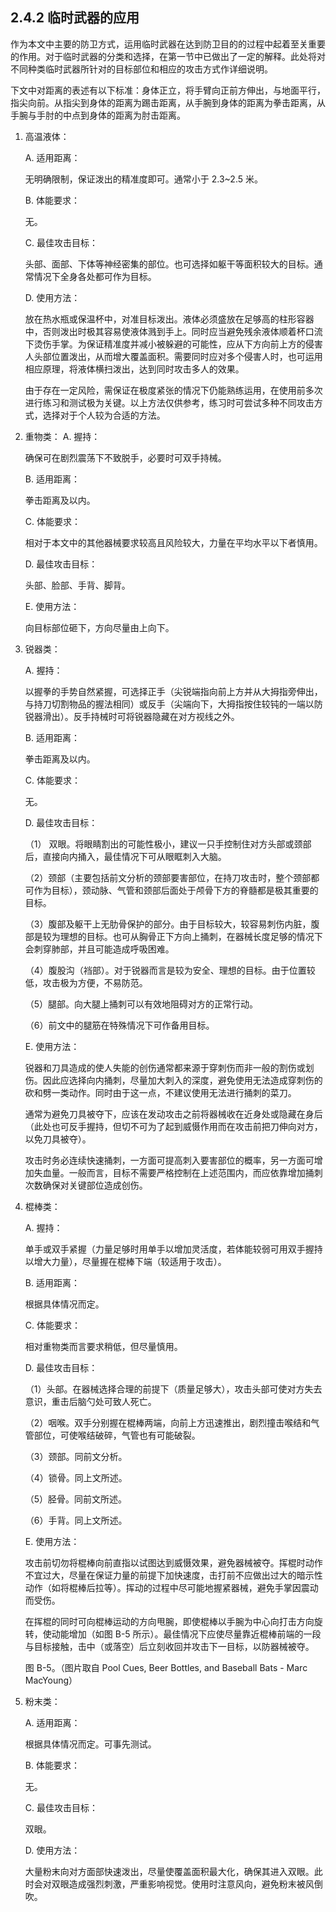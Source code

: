 ## 2.4.2 临时武器的应用

作为本文中主要的防卫方式，运用临时武器在达到防卫目的的过程中起着至关重要的作用。对于临时武器的分类和选择，在第一节中已做出了一定的解释。此处将对不同种类临时武器所针对的目标部位和相应的攻击方式作详细说明。

下文中对距离的表述有以下标准：身体正立，将手臂向正前方伸出，与地面平行，指尖向前。从指尖到身体的距离为踢击距离，从手腕到身体的距离为拳击距离，从手腕与手肘的中点到身体的距离为肘击距离。

1. 高温液体：
  
   A. 适用距离：
   
   无明确限制，保证泼出的精准度即可。通常小于 2.3~2.5 米。

   B. 体能要求：

   无。

   C. 最佳攻击目标：

   头部、面部、下体等神经密集的部位。也可选择如躯干等面积较大的目标。通常情况下全身各处都可作为目标。

   D. 使用方法：

   放在热水瓶或保温杯中，对准目标泼出。液体必须盛放在足够高的柱形容器中，否则泼出时极其容易使液体溅到手上。同时应当避免残余液体顺着杯口流下烫伤手掌。为保证精准度并减小被躲避的可能性，应从下方向前上方的侵害人头部位置泼出，从而增大覆盖面积。需要同时应对多个侵害人时，也可运用相应原理，将液体横扫泼出，达到同时攻击多人的效果。

   由于存在一定风险，需保证在极度紧张的情况下仍能熟练运用，在使用前多次进行练习和测试极为关键。以上方法仅供参考，练习时可尝试多种不同攻击方式，选择对于个人较为合适的方法。

2. 重物类：
   A. 握持：

   确保可在剧烈震荡下不致脱手，必要时可双手持械。

   B. 适用距离：

   拳击距离及以内。

   C. 体能要求：

   相对于本文中的其他器械要求较高且风险较大，力量在平均水平以下者慎用。

   D. 最佳攻击目标：

   头部、脸部、手背、脚背。

   E. 使用方法：

   向目标部位砸下，方向尽量由上向下。

3. 锐器类：

   A. 握持：

   以握拳的手势自然紧握，可选择正手（尖锐端指向前上方并从大拇指旁伸出，与持刀切割物品的握法相同）或反手（尖端向下，大拇指按住较钝的一端以防锐器滑出）。反手持械时可将锐器隐藏在对方视线之外。

   B. 适用距离：

   拳击距离及以内。

   C. 体能要求：

   无。

   D. 最佳攻击目标：

   （1） 双眼。将眼睛割出的可能性极小，建议一只手控制住对方头部或颈部后，直接向内捅入，最佳情况下可从眼眶刺入大脑。

   （2）颈部（主要包括前文分析的颈部要害部位，在持刀攻击时，整个颈部都可作为目标），颈动脉、气管和颈部后面处于颅骨下方的脊髓都是极其重要的目标。

   （3）腹部及躯干上无肋骨保护的部分。由于目标较大，较容易刺伤内脏，腹部是较为理想的目标。也可从胸骨正下方向上捅刺，在器械长度足够的情况下会刺穿肺部，并且可能造成呼吸困难。

   （4）腹股沟（裆部）。对于锐器而言是较为安全、理想的目标。由于位置较低，攻击极为方便，不易防范。

   （5）腿部。向大腿上捅刺可以有效地阻碍对方的正常行动。

   （6）前文中的腿筋在特殊情况下可作备用目标。

   E. 使用方法：

   锐器和刀具造成的使人失能的创伤通常都来源于穿刺伤而非一般的割伤或划伤。因此应选择向内捅刺，尽量加大刺入的深度，避免使用无法造成穿刺伤的砍和劈一类动作。同时由于这一点，不建议使用无法进行捅刺的菜刀。

   通常为避免刀具被夺下，应该在发动攻击之前将器械收在近身处或隐藏在身后（此处也可反手握持，但切不可为了起到威慑作用而在攻击前把刀伸向对方，以免刀具被夺）。
   
   攻击时务必连续快速捅刺，一方面可提高刺入要害部位的概率，另一方面可增加失血量。一般而言，目标不需要严格控制在上述范围内，而应依靠增加捅刺次数确保对关键部位造成创伤。
   
4. 棍棒类：

   A. 握持：

   单手或双手紧握（力量足够时用单手以增加灵活度，若体能较弱可用双手握持以增大力量），尽量握在棍棒下端（较适用于攻击）。

   B. 适用距离：

   根据具体情况而定。

   C. 体能要求：

   相对重物类而言要求稍低，但尽量慎用。

   D. 最佳攻击目标：

   （1）头部。在器械选择合理的前提下（质量足够大），攻击头部可使对方失去意识，重击后脑勺处可致人死亡。

   （2）咽喉。双手分别握在棍棒两端，向前上方迅速推出，剧烈撞击喉结和气管部位，可使喉结破碎，气管也有可能破裂。

   （3）颈部。同前文分析。

   （4）锁骨。同上文所述。

   （5）胫骨。同前文所述。

   （6）手背。同上文所述。

   E. 使用方法：

   攻击前切勿将棍棒向前直指以试图达到威慑效果，避免器械被夺。挥棍时动作不宜过大，尽量在保证力量的前提下加快速度，击打前不应做出过大的暗示性动作（如将棍棒后拉等）。挥动的过程中尽可能地握紧器械，避免手掌因震动而受伤。

   在挥棍的同时可向棍棒运动的方向甩腕，即使棍棒以手腕为中心向打击方向旋转，使动能增加（如图 B-5 所示）。最佳情况下应使尽量靠近棍棒前端的一段与目标接触，击中（或落空）后立刻收回并攻击下一目标，以防器械被夺。

   
   图 B-5。（图片取自 Pool Cues, Beer Bottles, and Baseball Bats - Marc MacYoung）

5. 粉末类：

   A. 适用距离：

   根据具体情况而定。可事先测试。

   B. 体能要求：

   无。

   C. 最佳攻击目标：

   双眼。

   D. 使用方法：

   大量粉末向对方面部快速泼出，尽量使覆盖面积最大化，确保其进入双眼。此时会对双眼造成强烈刺激，严重影响视觉。使用时注意风向，避免粉末被风倒吹。
